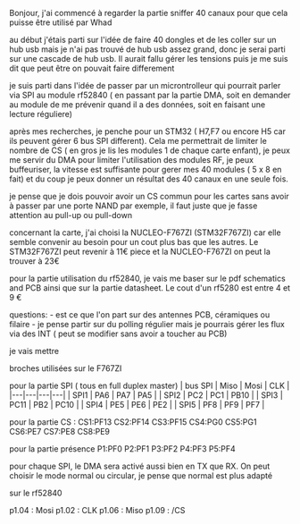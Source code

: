 Bonjour, j'ai commencé à regarder la partie sniffer 40 canaux pour que cela puisse être utilisé par Whad

au début j'étais parti sur l'idée de faire 40 dongles et de les coller sur un hub usb mais je n'ai pas trouvé de hub usb assez grand, donc je serai parti sur une cascade de hub usb. Il aurait fallu gérer les tensions puis je me suis dit que peut être on pouvait faire differement


je suis parti dans l'idée de passer par un microntrolleur qui pourrait parler via SPI au module rf52840 ( en passant par la partie DMA, soit en demander au module de me prévenir quand il a des données, soit en faisant une lecture réguliere)

après mes recherches, je penche pour un STM32 ( H7,F7 ou encore H5 car ils peuvent gérer 6 bus SPI different). Cela me permettrait de limiter le nombre de CS ( en gros je lis les modules 1 de chaque carte enfant), je peux me servir du DMA pour limiter l'utilisation des modules RF, je peux buffeuriser, la vitesse est suffisante pour gerer mes 40 modules ( 5 x 8 en fait) et du coup je peux donner un résultat des 40 canaux en une seule fois.

je pense que je dois pouvoir avoir un CS commun pour les cartes sans avoir à passer par une porte NAND par exemple, il faut juste que je fasse attention au pull-up ou pull-down 

concernant la carte, j'ai choisi  la NUCLEO-F767ZI (STM32F767ZI) car elle semble convenir au besoin pour un cout plus bas que les autres. Le STM32F767ZI peut revenir à 11€ piece et la NUCLEO-F767ZI on peut la trouver à 23€

pour la partie utilisation du rf52840, je vais me baser sur le pdf schematics and PCB ainsi que sur la partie datasheet. Le cout d'un rf5280 est entre 4 et 9 €

questions: 
	- est ce que l'on part sur des antennes PCB, céramiques ou filaire
	- je pense partir sur du polling régulier mais je pourrais gérer les flux via des INT ( peut se modifier sans avoir a toucher au PCB)


je vais mettre 

broches utilisées sur le F767ZI 


pour la partie SPI ( tous en full duplex master)
| bus SPI | Miso | Mosi | CLK |
|---|---|---|---|
| SPI1 | PA6 | PA7 | PA5 | 
| SPI2 | PC2 | PC1 | PB10 | 
| SPI3 | PC11 | PB2 | PC10 | 
| SPI4 | PE5 | PE6 | PE2 | 
| SPI5 | PF8 | PF9 | PF7 | 

pour la partie CS : 
CS1:PF13
CS2:PF14
CS3:PF15
CS4:PG0
CS5:PG1
CS6:PE7
CS7:PE8
CS8:PE9

pour la partie présence
P1:PF0
P2:PF1
P3:PF2
P4:PF3
P5:PF4



pour chaque SPI, le DMA sera activé aussi bien en TX que RX. On peut choisir le mode normal ou circular, je pense que normal est plus adapté

sur le rf52840

p1.04 : Mosi
p1.02 : CLK
p1.06 : Miso
p1.09 : /CS
